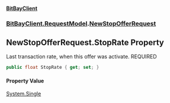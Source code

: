 #### [BitBayClient](./index.md 'index')
### [BitBayClient.RequestModel](./BitBayClient-RequestModel.md 'BitBayClient.RequestModel').[NewStopOfferRequest](./BitBayClient-RequestModel-NewStopOfferRequest.md 'BitBayClient.RequestModel.NewStopOfferRequest')
## NewStopOfferRequest.StopRate Property
Last transaction rate, when this offer was activate. REQUIRED  
```csharp
public float StopRate { get; set; }
```
#### Property Value
[System.Single](https://docs.microsoft.com/en-us/dotnet/api/System.Single 'System.Single')  
